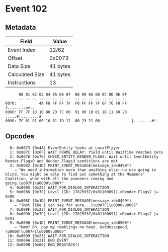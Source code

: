 # Event 102

## Metadata

| Field           | Value    |
|-----------------|----------|
| Event Index     | 12/62    |
| Offset          | 0x0073   |
| Data Size       | 41 bytes |
| Calculated Size | 41 bytes |
| Instructions    | 13       |

```
      00 01 02 03 04 05 06 07  08 09 0A 0B 0C 0D 0E 0F
      -- -- -- -- -- -- -- --  -- -- -- -- -- -- -- --
0070:          4A F8 FF FF 7F  F0 FF FF 7F 6F 76 F8 FF     J........ov..
0080: FF 7F 1D 10 80 23 7C 00  91 00 10 01 1D 11 80 23  .....#|........#
0090: 7C 01 91 00 10 01 1D 12  80 23 21 00              |........#!.    
```

## Opcodes

```
  0: 0x0073 [0x4A] EventEntity looks at LocalPlayer
  1: 0x007C [0x6F] WAIT_FRAME_DELAY: Yield until WaitTime reaches zero
  2: 0x007D [0x76] CHECK_ENTITY_RENDER_FLAGS: Wait until EventEntity Render.Flags0 and Render.Flags3 conditions are met
  3: 0x0082 [0x1D] PRINT_EVENT_MESSAGE(message_id=8498*)
    → "We need information more than anything else--no use going in blind. You might be able to find out something at the Mummers' Coalition, what with all the pioneers coming and going.\u007F1\u0000\u0007"
  4: 0x0085 [0x23] WAIT_FOR_DIALOG_INTERACTION
  5: 0x0086 [0x7C] Levil (ID: 17825937/0x01100091)->Render.Flags2 |= 0x00
  6: 0x008C [0x1D] PRINT_EVENT_MESSAGE(message_id=8499*)
    → "(Not like I can say for sure...)\u007F1\u0000\u0007"
  7: 0x008F [0x23] WAIT_FOR_DIALOG_INTERACTION
  8: 0x0090 [0x7C] Levil (ID: 17825937/0x01100091)->Render.Flags2 |= 0x01
  9: 0x0096 [0x1D] PRINT_EVENT_MESSAGE(message_id=8500*)
    → "Hmm? Oh, pay my ramblings no heed. Goddessspeed, \u0008!\u007F1\u0000\u0007"
 10: 0x0099 [0x23] WAIT_FOR_DIALOG_INTERACTION
 11: 0x009A [0x21] END_EVENT
 12: 0x009B [0x00] END_REQSTACK()
```
